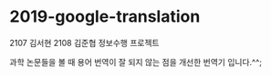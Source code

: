# 2019-google-translation
2107 김서현 2108 김준협 정보수행 프로젝트

과학 논문들을 볼 때 용어 번역이 잘 되지 않는 점을 개선한 번역기 입니다.^^;

